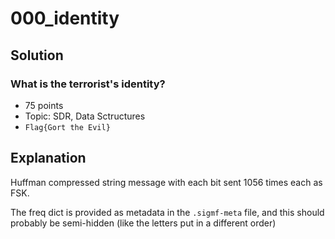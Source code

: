 # 000_identity

## Solution

### What is the terrorist's identity? 

* 75 points
* Topic: SDR, Data Sctructures
* `Flag{Gort the Evil}`

## Explanation

Huffman compressed string message with each bit sent 1056 times each as FSK. 

The freq dict is provided as metadata in the `.sigmf-meta` file, and this should probably be semi-hidden (like the letters put in a different order)

